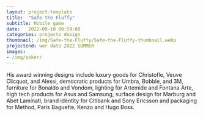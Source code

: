 ```yaml
---
layout: project-template
title:  "Safe the Fluffy"
subtitle: Mobile game
date:   2022-09-10 00:59:00
categories: projects design
thumbnail: /img/Safe-the-Fluffy/Safe-the-Fluffy-thumbnail.webp
projectend: wor date 2022 SUMMER
images:
- /img/poker/
---
```


His award winning designs include luxury goods for Christofle, Veuve Clicquot, and Alessi, democratic products for Umbra, Bobble, and 3M, furniture for Bonaldo and Vondom, lighting for Artemide and Fontana Arte, high tech products for Asus and Samsung, surface design for Marburg and Abet Laminati, brand identity for Citibank and Sony Ericsson and packaging for Method, Paris Baguette, Kenzo and Hugo Boss.
